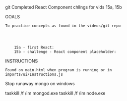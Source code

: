 
git Completed React Component chllngs for vids 15a, 15b

GOALS

    To practice concepts as found in the videos/git repo

        


        15a - first React: 
        15b - challenge - React component placeholder: 

INSTRUCTIONS

    Found on main.html when program is running or in imports/ui/Instructions.js



Stop runaway mongo on windows

taskkill /f /im mongod.exe
taskkill /f /im node.exe